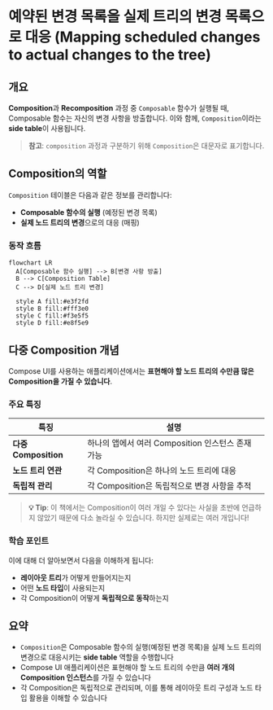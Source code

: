 # 예약된 변경 목록을 실제 트리의 변경 목록으로 대응 (Mapping scheduled changes to actual changes to the tree)

## 개요

**Composition**과 **Recomposition** 과정 중 `Composable` 함수가 실행될 때, Composable 함수는 자신의 변경 사항을 방출합니다. 이와 함께, `Composition`이라는 **side table**이 사용됩니다.

> **참고**: `composition` 과정과 구분하기 위해 `Composition`은 대문자로 표기합니다.

## Composition의 역할

`Composition` 테이블은 다음과 같은 정보를 관리합니다:

- **Composable 함수의 실행** (예정된 변경 목록)
- **실제 노드 트리의 변경**으로의 대응 (매핑)

### 동작 흐름

```mermaid
flowchart LR
  A[Composable 함수 실행] --> B[변경 사항 방출]
  B --> C[Composition Table]
  C --> D[실제 노드 트리 변경]
  
  style A fill:#e3f2fd
  style B fill:#fff3e0
  style C fill:#f3e5f5
  style D fill:#e8f5e9
```

## 다중 Composition 개념

Compose UI를 사용하는 애플리케이션에서는 **표현해야 할 노드 트리의 수만큼 많은 Composition을 가질 수 있습니다**.

### 주요 특징

| 특징 | 설명 |
|-----|------|
| **다중 Composition** | 하나의 앱에서 여러 Composition 인스턴스 존재 가능 |
| **노드 트리 연관** | 각 Composition은 하나의 노드 트리에 대응 |
| **독립적 관리** | 각 Composition은 독립적으로 변경 사항을 추적 |

> **💡 Tip**: 이 책에서는 Composition이 여러 개일 수 있다는 사실을 초반에 언급하지 않았기 때문에 다소 놀라실 수 있습니다. 하지만 실제로는 여러 개입니다!

### 학습 포인트

이에 대해 더 알아보면서 다음을 이해하게 됩니다:

- **레이아웃 트리**가 어떻게 만들어지는지
- 어떤 **노드 타입**이 사용되는지
- 각 Composition이 어떻게 **독립적으로 동작**하는지

## 요약

- `Composition`은 Composable 함수의 실행(예정된 변경 목록)을 실제 노드 트리의 변경으로 대응시키는 **side table** 역할을 수행합니다
- Compose UI 애플리케이션은 표현해야 할 노드 트리의 수만큼 **여러 개의 Composition 인스턴스**를 가질 수 있습니다
- 각 Composition은 독립적으로 관리되며, 이를 통해 레이아웃 트리 구성과 노드 타입 활용을 이해할 수 있습니다